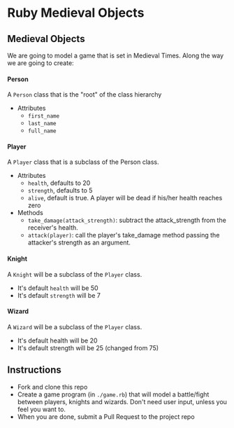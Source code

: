 # Ruby Medieval Objects

## Medieval Objects
We are going to model a game that is set in Medieval Times.
Along the way we are going to create:

#### Person
A `Person` class that is the "root" of the class hierarchy
  - Attributes
    - `first_name`
    - `last_name`
    - `full_name`

#### Player
A `Player` class that is a subclass of the Person class.
  - Attributes
    - `health`, defaults to 20
    - `strength`, defaults to 5
    - `alive`, default is true. A player will be dead if his/her health reaches zero
  - Methods
    - `take_damage(attack_strength)`: subtract the attack_strength from the receiver's health.
    - `attack(player)`: call the player's take_damage method passing the attacker's strength as an argument.

#### Knight
A `Knight` will be a subclass of the `Player` class.
  - It's default `health` will be 50
  - It's default `strength` will be 7

#### Wizard
A `Wizard` will be a subclass of the `Player` class.
  - It's default health will be 20
  - It's default strength will be 25 (changed from 75)

## Instructions
- Fork and clone this repo
- Create a game program (in `./game.rb`) that will model a battle/fight between players, knights and wizards. Don't need user input, unless you feel you want to.
- When you are done, submit a Pull Request to the project repo

